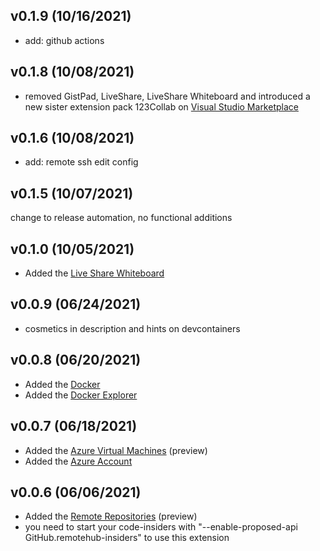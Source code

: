## v0.1.9 (10/16/2021)
- add: github actions

## v0.1.8 (10/08/2021)
- removed GistPad, LiveShare, LiveShare Whiteboard and introduced a new sister extension pack 123Collab on
[Visual Studio Marketplace](https://marketplace.visualstudio.com/items?itemName=holgerimbery.123collab)

## v0.1.6 (10/08/2021)
- add: remote ssh edit config

## v0.1.5 (10/07/2021)

change to release automation, no functional additions

## v0.1.0 (10/05/2021)

- Added the [Live Share Whiteboard](https://marketplace.visualstudio.com/items?itemName=lostintangent.vsls-whiteboard)

## v0.0.9 (06/24/2021)

- cosmetics in description and hints on devcontainers


## v0.0.8 (06/20/2021)

- Added the [Docker](https://marketplace.visualstudio.com/items?itemName=ms-azuretools.vscode-docker)
- Added the [Docker Explorer](https://marketplace.visualstudio.com/items?itemName=formulahendry.docker-explorer)


## v0.0.7 (06/18/2021)

- Added the [Azure Virtual Machines](https://marketplace.visualstudio.com/items?itemName=ms-azuretools.vscode-azurevirtualmachines) (preview)
- Added the [Azure Account](https://marketplace.visualstudio.com/items?itemName=ms-vscode.azure-account)


## v0.0.6 (06/06/2021)

- Added the [Remote Repositories](https://marketplace.visualstudio.com/items?itemName=GitHub.remotehub-insiders) (preview)
- you need to start your code-insiders with "--enable-proposed-api GitHub.remotehub-insiders" to use this extension

